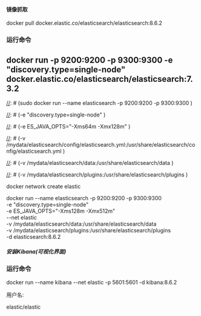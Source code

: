 
#### 镜像抓取
docker pull docker.elastic.co/elasticsearch/elasticsearch:8.6.2


### 运行命令

## docker run -p 9200:9200 -p 9300:9300 -e "discovery.type=single-node" docker.elastic.co/elasticsearch/elasticsearch:7.3.2



[//]: # (sudo docker run --name elasticsearch -p 9200:9200 -p 9300:9300 \)

[//]: # (-e "discovery.type=single-node" \)

[//]: # (-e ES_JAVA_OPTS="-Xms64m -Xmx128m" \)

[//]: # (-v /mydata/elasticsearch/config/elasticsearch.yml:/usr/share/elasticsearch/config/elasticsearch.yml \)

[//]: # (-v /mydata/elasticsearch/data:/usr/share/elasticsearch/data \)

[//]: # (-v /mydata/elasticsearch/plugins:/usr/share/elasticsearch/plugins \)

[//]: # (-d elasticsearch)


docker network create elastic


docker run --name elasticsearch -p 9200:9200 -p 9300:9300 \
-e "discovery.type=single-node" \
-e ES_JAVA_OPTS="-Xms128m -Xmx512m" \
--net elastic \
-v /mydata/elasticsearch/data:/usr/share/elasticsearch/data \
-v /mydata/elasticsearch/plugins:/usr/share/elasticsearch/plugins \
-d elasticsearch:8.6.2










##### 安装Kibana(可视化界面)

### 运行命令
docker run --name kibana --net elastic  -p 5601:5601 -d kibana:8.6.2




用户名:

elastic/elastic
